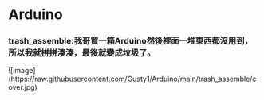 <h1>Arduino</h1>
<h3>trash_assemble:我哥買一箱Arduino然後裡面一堆東西都沒用到，所以我就拼拼湊湊，最後就變成垃圾了。</h3>
![image](https://raw.githubusercontent.com/Gusty1/Arduino/main/trash_assemble/cover.jpg)

